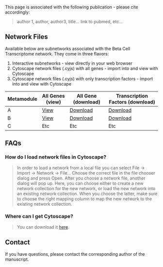 This page is associated with the following publication - please cite accordingly:

> author 1, author, author3, title... link to pubmed, etc...

## Network Files

Available below are subnetworks associated with the Beta Cell Transcriptome network. They come in three flavors:

1. Interactive subnetworks - view directly in your web browser
2. Cytoscape network files (.cyjs) with all genes - import into and view with Cytoscape
3. Cytoscape network files (.cyjs) with only transcription factors - import into and view with Cytoscape

| Metamodule | All Genes (view) | All Gene (download) | Transcription Factors (download) | 
| --- | --- |  --- |  ---  |
| A | [View](view/1/index.html) | [Download](https://github.com/c5creative/bct-network/raw/master/cyjs/metamodule-A_filterlevel-any.zip) | [Download](https://github.com/c5creative/bct-network/raw/master/cyjs/metamodule-A_filterlevel-any_tfOnly.zip) 
| B | [View](view/1/index.html) | [Download](https://github.com/c5creative/bct-network/raw/master/cyjs/metamodule-A_filterlevel-any.zip) | [Download](https://github.com/c5creative/bct-network/raw/master/cyjs/metamodule-A_filterlevel-any_tfOnly.zip) 
| C | Etc |  Etc| Etc 

## FAQs

### How do I load network files in Cytoscape?
> In order to load a network from a local file you can select File → Import → Network → File... Choose the correct file in the file chooser dialog and press Open. After you choose a network file, another dialog will pop up. Here, you can choose either to create a new network collection for the new network, or load the new network into an existing network collection. When you choose the latter, make sure to choose the right mapping column to map the new network to the existing network collection.

### Where can I get Cytoscape?
> You can download it [here](http://www.cytoscape.org/).





## Contact

If you have questions, please contact the corresponding author of the manuscript.
